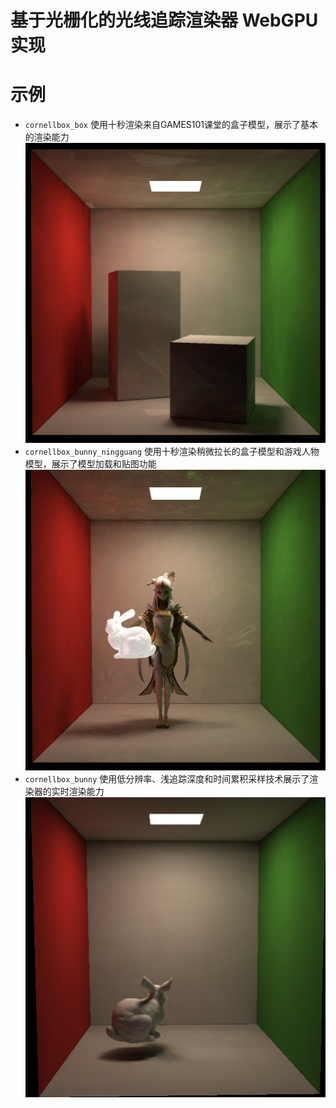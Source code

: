 # 基于光栅化的光线追踪渲染器 WebGPU 实现

# 示例
* `cornellbox_box` 使用十秒渲染来自GAMES101课堂的盒子模型，展示了基本的渲染能力
![盒子和立方体](example/cornellbox_box.png)
* `cornellbox_bunny_ningguang` 使用十秒渲染稍微拉长的盒子模型和游戏人物模型，展示了模型加载和贴图功能
![盒子、兔子和凝光](example/cornellbox_bunny_ningguang.png)
* `cornellbox_bunny` 使用低分辨率、浅追踪深度和时间累积采样技术展示了渲染器的实时渲染能力
![盒子和兔子](example/cornellbox_bunny.png)

